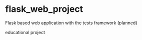 # flask_web_project
Flask based web application with the tests framework (planned)

educational project
